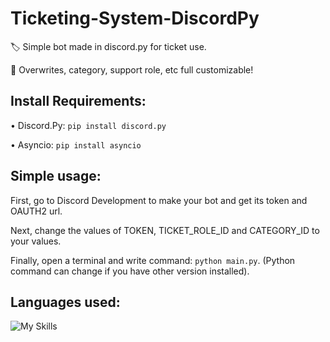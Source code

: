 ﻿# Ticketing-System-DiscordPy

🏷️ Simple bot made in discord.py for ticket use. <p>
📨 Overwrites, category, support role, etc full customizable!

<h2>Install Requirements:</h2>

• Discord.Py: ``pip install discord.py``<p>
• Asyncio: ``pip install asyncio``

<h2>Simple usage:</h2>

First, go to <a src="discord.dev">Discord Development</a> to make your bot and get its token and OAUTH2 url.<p>
Next, change the values of TOKEN, TICKET_ROLE_ID and CATEGORY_ID to your values.<p>
Finally, open a terminal and write command: ``python main.py``. (Python command can change if you have other version installed).

<h2>Languages used:</h2>

![My Skills](https://skillicons.dev/icons?i=python)
